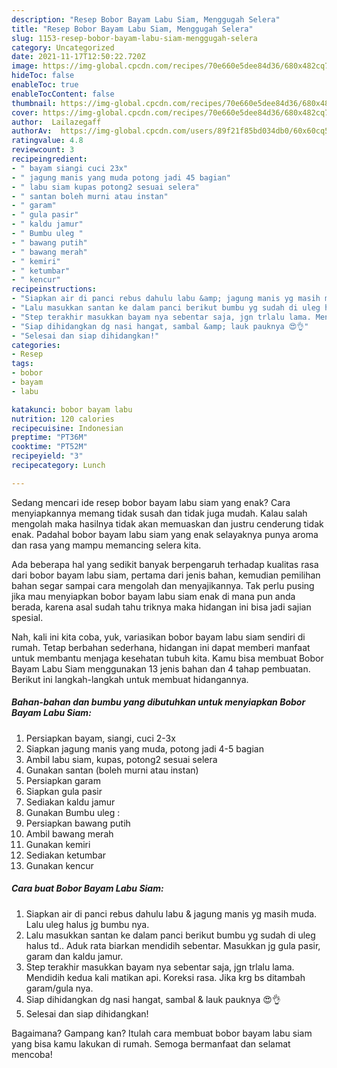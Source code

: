 ```yaml
---
description: "Resep Bobor Bayam Labu Siam, Menggugah Selera"
title: "Resep Bobor Bayam Labu Siam, Menggugah Selera"
slug: 1153-resep-bobor-bayam-labu-siam-menggugah-selera
category: Uncategorized
date: 2021-11-17T12:50:22.720Z
image: https://img-global.cpcdn.com/recipes/70e660e5dee84d36/680x482cq70/bobor-bayam-labu-siam-foto-resep-utama.jpg
hideToc: false
enableToc: true
enableTocContent: false
thumbnail: https://img-global.cpcdn.com/recipes/70e660e5dee84d36/680x482cq70/bobor-bayam-labu-siam-foto-resep-utama.jpg
cover: https://img-global.cpcdn.com/recipes/70e660e5dee84d36/680x482cq70/bobor-bayam-labu-siam-foto-resep-utama.jpg
author:  Lailazegaff
authorAv:  https://img-global.cpcdn.com/users/89f21f85bd034db0/60x60cq50/avatar.jpg
ratingvalue: 4.8
reviewcount: 3
recipeingredient:
- " bayam siangi cuci 23x"
- " jagung manis yang muda potong jadi 45 bagian"
- " labu siam kupas potong2 sesuai selera"
- " santan boleh murni atau instan"
- " garam"
- " gula pasir"
- " kaldu jamur"
- " Bumbu uleg "
- " bawang putih"
- " bawang merah"
- " kemiri"
- " ketumbar"
- " kencur"
recipeinstructions:
- "Siapkan air di panci rebus dahulu labu &amp; jagung manis yg masih muda. Lalu uleg halus jg bumbu nya."
- "Lalu masukkan santan ke dalam panci berikut bumbu yg sudah di uleg halus td.. Aduk rata biarkan mendidih sebentar. Masukkan jg gula pasir, garam dan kaldu jamur."
- "Step terakhir masukkan bayam nya sebentar saja, jgn trlalu lama. Mendidih kedua kali matikan api. Koreksi rasa. Jika krg bs ditambah garam/gula nya."
- "Siap dihidangkan dg nasi hangat, sambal &amp; lauk pauknya 😍👌"
- "Selesai dan siap dihidangkan!"
categories:
- Resep
tags:
- bobor
- bayam
- labu

katakunci: bobor bayam labu 
nutrition: 120 calories
recipecuisine: Indonesian
preptime: "PT36M"
cooktime: "PT52M"
recipeyield: "3"
recipecategory: Lunch

---
```



Sedang mencari ide resep bobor bayam labu siam yang enak? Cara menyiapkannya memang tidak susah dan tidak juga mudah. Kalau salah mengolah maka hasilnya tidak akan memuaskan dan justru cenderung tidak enak. Padahal bobor bayam labu siam yang enak selayaknya punya aroma dan rasa yang mampu memancing selera kita.




Ada beberapa hal yang sedikit banyak berpengaruh terhadap kualitas rasa dari bobor bayam labu siam, pertama dari jenis bahan, kemudian pemilihan bahan segar sampai cara mengolah dan menyajikannya. Tak perlu pusing jika mau menyiapkan bobor bayam labu siam enak di mana pun anda berada, karena asal sudah tahu triknya maka hidangan ini bisa jadi sajian spesial.


Nah, kali ini kita coba, yuk, variasikan bobor bayam labu siam sendiri di rumah. Tetap berbahan sederhana, hidangan ini dapat memberi manfaat untuk membantu menjaga kesehatan tubuh kita. Kamu bisa membuat Bobor Bayam Labu Siam menggunakan 13 jenis bahan dan 4 tahap pembuatan. Berikut ini langkah-langkah untuk membuat hidangannya.

<!--inarticleads1-->

##### Bahan-bahan dan bumbu yang dibutuhkan untuk menyiapkan Bobor Bayam Labu Siam:

1. Persiapkan  bayam, siangi, cuci 2-3x
1. Siapkan  jagung manis yang muda, potong jadi 4-5 bagian
1. Ambil  labu siam, kupas, potong2 sesuai selera
1. Gunakan  santan (boleh murni atau instan)
1. Persiapkan  garam
1. Siapkan  gula pasir
1. Sediakan  kaldu jamur
1. Gunakan  Bumbu uleg :
1. Persiapkan  bawang putih
1. Ambil  bawang merah
1. Gunakan  kemiri
1. Sediakan  ketumbar
1. Gunakan  kencur




<!--inarticleads2-->

##### Cara buat Bobor Bayam Labu Siam:

1. Siapkan air di panci rebus dahulu labu &amp; jagung manis yg masih muda. Lalu uleg halus jg bumbu nya.
1. Lalu masukkan santan ke dalam panci berikut bumbu yg sudah di uleg halus td.. Aduk rata biarkan mendidih sebentar. Masukkan jg gula pasir, garam dan kaldu jamur.
1. Step terakhir masukkan bayam nya sebentar saja, jgn trlalu lama. Mendidih kedua kali matikan api. Koreksi rasa. Jika krg bs ditambah garam/gula nya.
1. Siap dihidangkan dg nasi hangat, sambal &amp; lauk pauknya 😍👌
1. Selesai dan siap dihidangkan!



Bagaimana? Gampang kan? Itulah cara membuat bobor bayam labu siam yang bisa kamu lakukan di rumah. Semoga bermanfaat dan selamat mencoba!

